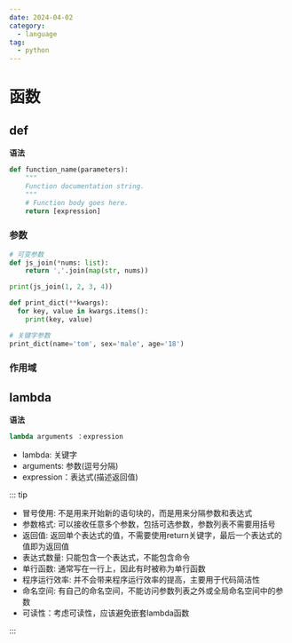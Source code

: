 ```yaml
---
date: 2024-04-02
category:
  - language
tag:
  - python
---
```


# 函数

## def

**语法**

```py
def function_name(parameters):
    """
    Function documentation string.
    """
    # Function body goes here.
    return [expression]
```

### 参数

```py
# 可变参数
def js_join(*nums: list):
    return ','.join(map(str, nums))

print(js_join(1, 2, 3, 4))

def print_dict(**kwargs):
  for key, value in kwargs.items():
    print(key, value)

# 关键字参数
print_dict(name='tom', sex='male', age='18')
```

### 作用域

## lambda

**语法**

```py
lambda arguments ：expression
```

- lambda: 关键字
- arguments: 参数(逗号分隔)
- expression：表达式(描述返回值)

::: tip

- 冒号使用: 不是用来开始新的语句块的，而是用来分隔参数和表达式
- 参数格式: 可以接收任意多个参数，包括可选参数，参数列表不需要用括号
- 返回值: 返回单个表达式的值，不需要使用return关键字，最后一个表达式的值即为返回值
- 表达式数量: 只能包含一个表达式，不能包含命令
- 单行函数: 通常写在一行上，因此有时被称为单行函数
- 程序运行效率: 并不会带来程序运行效率的提高，主要用于代码简洁性
- 命名空间: 有自己的命名空间，不能访问参数列表之外或全局命名空间中的参数
- 可读性：考虑可读性，应该避免嵌套lambda函数

:::

